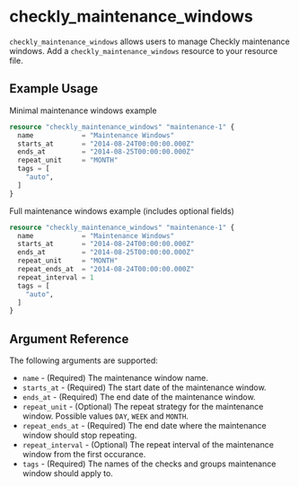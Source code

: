 # checkly_maintenance_windows
`checkly_maintenance_windows` allows users to manage Checkly maintenance windows. Add a `checkly_maintenance_windows` resource to your resource file.

## Example Usage

Minimal maintenance windows example

```terraform
resource "checkly_maintenance_windows" "maintenance-1" {
  name            = "Maintenance Windows"
  starts_at       = "2014-08-24T00:00:00.000Z"
  ends_at         = "2014-08-25T00:00:00.000Z"
  repeat_unit     = "MONTH"
  tags = [
    "auto",
  ]
}
```

Full maintenance windows example (includes optional fields)

```terraform
resource "checkly_maintenance_windows" "maintenance-1" {
  name            = "Maintenance Windows"
  starts_at       = "2014-08-24T00:00:00.000Z"
  ends_at         = "2014-08-25T00:00:00.000Z"
  repeat_unit     = "MONTH"
  repeat_ends_at  = "2014-08-24T00:00:00.000Z"
  repeat_interval = 1
  tags = [
    "auto",
  ]
}
```

## Argument Reference
The following arguments are supported:
* `name` - (Required) The maintenance window name.
* `starts_at` - (Required) The start date of the maintenance window.
* `ends_at` - (Required) The end date of the maintenance window.
* `repeat_unit` - (Optional) The repeat strategy for the maintenance window. Possible values `DAY`, `WEEK` and `MONTH`.
* `repeat_ends_at` - (Required) The end date where the maintenance window should stop repeating.
* `repeat_interval` - (Optional) The repeat interval of the maintenance window from the first occurance.
* `tags` - (Required) The names of the checks and groups maintenance window should apply to.
